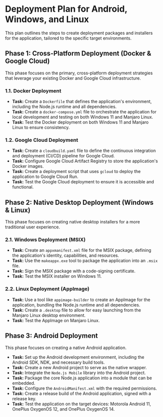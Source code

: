 # Deployment Plan for Android, Windows, and Linux

This plan outlines the steps to create deployment packages and installers for the application, tailored to the specific target environments.

## Phase 1: Cross-Platform Deployment (Docker & Google Cloud)

This phase focuses on the primary, cross-platform deployment strategies that leverage your existing Docker and Google Cloud infrastructure.

### 1.1. Docker Deployment
- **Task:** Create a `Dockerfile` that defines the application's environment, including the Node.js runtime and all dependencies.
- **Task:** Create a `docker-compose.yml` file to orchestrate the application for local development and testing on both Windows 11 and Manjaro Linux.
- **Task:** Test the Docker deployment on both Windows 11 and Manjaro Linux to ensure consistency.

### 1.2. Google Cloud Deployment
- **Task:** Create a `cloudbuild.yaml` file to define the continuous integration and deployment (CI/CD) pipeline for Google Cloud.
- **Task:** Configure Google Cloud Artifact Registry to store the application's Docker images.
- **Task:** Create a deployment script that uses `gcloud` to deploy the application to Google Cloud Run.
- **Task:** Test the Google Cloud deployment to ensure it is accessible and functional.

## Phase 2: Native Desktop Deployment (Windows & Linux)

This phase focuses on creating native desktop installers for a more traditional user experience.

### 2.1. Windows Deployment (MSIX)
- **Task:** Create an `appxmanifest.xml` file for the MSIX package, defining the application's identity, capabilities, and resources.
- **Task:** Use the `makeappx.exe` tool to package the application into an `.msix` file.
- **Task:** Sign the MSIX package with a code-signing certificate.
- **Task:** Test the MSIX installer on Windows 11.

### 2.2. Linux Deployment (AppImage)
- **Task:** Use a tool like `appimage-builder` to create an AppImage for the application, bundling the Node.js runtime and all dependencies.
- **Task:** Create a `.desktop` file to allow for easy launching from the Manjaro Linux desktop environment.
- **Task:** Test the AppImage on Manjaro Linux.

## Phase 3: Android Deployment

This phase focuses on creating a native Android application.

- **Task:** Set up the Android development environment, including the Android SDK, NDK, and necessary build tools.
- **Task:** Create a new Android project to serve as the native wrapper.
- **Task:** Integrate the `Node.js Mobile` library into the Android project.
- **Task:** Package the core Node.js application into a module that can be embedded.
- **Task:** Configure the `AndroidManifest.xml` with the required permissions.
- **Task:** Create a release build of the Android application, signed with a release key.
- **Task:** Test the application on the target devices: Motorola Android 11, OnePlus OxygenOS 12, and OnePlus OxygenOS 14.
